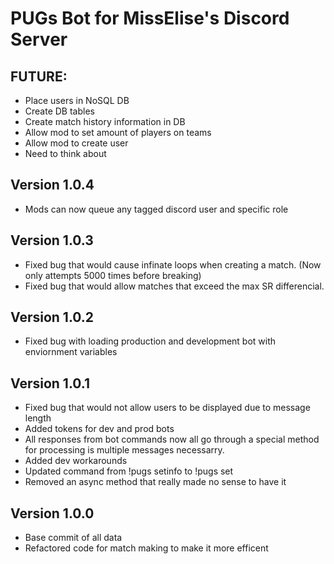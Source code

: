 # PUGs Bot for MissElise's Discord Server

## FUTURE: 
- Place users in NoSQL DB
- Create DB tables 
- Create match history information in DB
- Allow mod to set amount of players on teams
- Allow mod to create user
 - Need to think about 

## Version 1.0.4
- Mods can now queue any tagged discord user and specific role

## Version 1.0.3
- Fixed bug that would cause infinate loops when creating a match. (Now only attempts 5000 times before breaking)
- Fixed bug that would allow matches that exceed the max SR differencial.

## Version 1.0.2
- Fixed bug with loading production and development bot with enviornment variables

## Version 1.0.1
- Fixed bug that would not allow users to be displayed due to message length
- Added tokens for dev and prod bots
- All responses from bot commands now all go through a special method for processing is multiple messages necessarry.
- Added dev workarounds
- Updated command from !pugs setinfo to !pugs set
- Removed an async method that really made no sense to have it

## Version 1.0.0
- Base commit of all data
- Refactored code for match making to make it more efficent